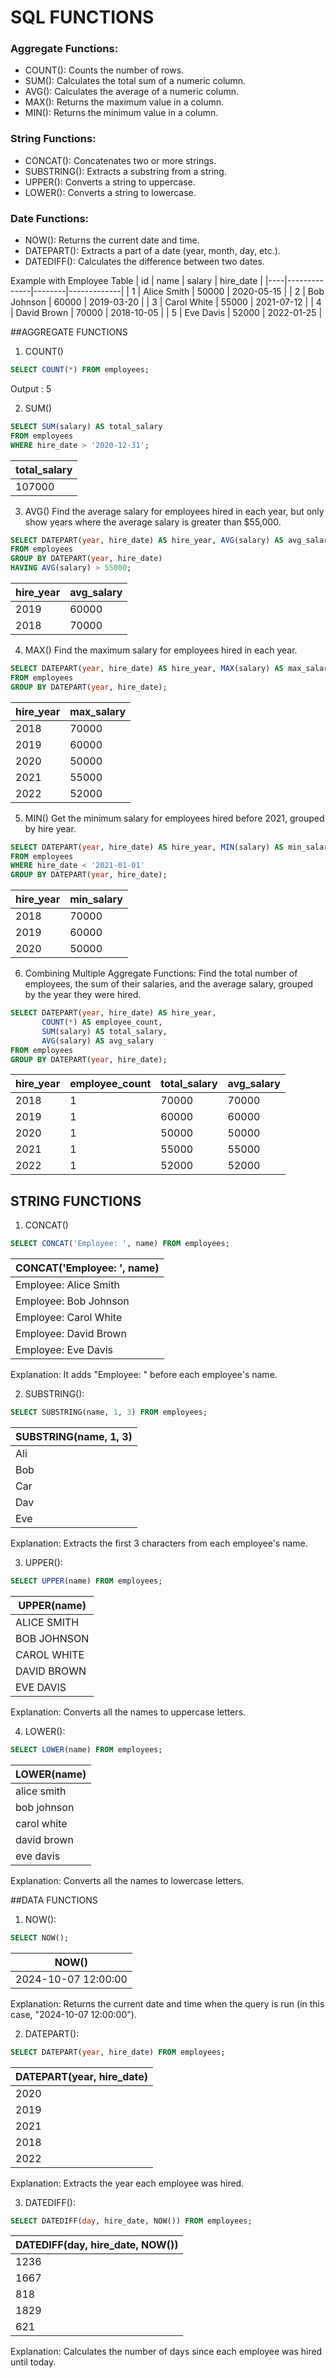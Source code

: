 # SQL FUNCTIONS

### Aggregate Functions:
- COUNT(): Counts the number of rows.
- SUM(): Calculates the total sum of a numeric column.
- AVG(): Calculates the average of a numeric column.
- MAX(): Returns the maximum value in a column.
- MIN(): Returns the minimum value in a column.

### String Functions:
- CONCAT(): Concatenates two or more strings.
- SUBSTRING(): Extracts a substring from a string.
- UPPER(): Converts a string to uppercase.
- LOWER(): Converts a string to lowercase.

### Date Functions:
- NOW(): Returns the current date and time.
- DATEPART(): Extracts a part of a date (year, month, day, etc.).
- DATEDIFF(): Calculates the difference between two dates.

Example with Employee Table
| id | name         | salary | hire_date   |
|----|--------------|--------|-------------|
| 1  | Alice Smith  | 50000  | 2020-05-15  |
| 2  | Bob Johnson  | 60000  | 2019-03-20  |
| 3  | Carol White  | 55000  | 2021-07-12  |
| 4  | David Brown  | 70000  | 2018-10-05  |
| 5  | Eve Davis    | 52000  | 2022-01-25  |

##AGGREGATE FUNCTIONS
1. COUNT()
```sql
SELECT COUNT(*) FROM employees;
```
Output : 5

2. SUM()
```sql
SELECT SUM(salary) AS total_salary
FROM employees
WHERE hire_date > '2020-12-31';
```
| total_salary |
|--------------|
| 107000 |

3. AVG()
Find the average salary for employees hired in each year, but only show years where the average salary is greater than $55,000.
```sql
SELECT DATEPART(year, hire_date) AS hire_year, AVG(salary) AS avg_salary
FROM employees
GROUP BY DATEPART(year, hire_date)
HAVING AVG(salary) > 55000;
```

| hire_year | avg_salary |
|-----------|------------|
| 2019      | 60000      |
| 2018      | 70000      |

4. MAX()
Find the maximum salary for employees hired in each year.
```sql
SELECT DATEPART(year, hire_date) AS hire_year, MAX(salary) AS max_salary
FROM employees
GROUP BY DATEPART(year, hire_date);
```
| hire_year | max_salary |
|-----------|------------|
| 2018      | 70000      |
| 2019      | 60000      |
| 2020      | 50000      |
| 2021      | 55000      |
| 2022      | 52000      |

5. MIN()
Get the minimum salary for employees hired before 2021, grouped by hire year.
```sql
SELECT DATEPART(year, hire_date) AS hire_year, MIN(salary) AS min_salary
FROM employees
WHERE hire_date < '2021-01-01'
GROUP BY DATEPART(year, hire_date);
```
| hire_year | min_salary |
|-----------|------------|
| 2018      | 70000      |
| 2019      | 60000      |
| 2020      | 50000      |

6. Combining Multiple Aggregate Functions:
Find the total number of employees, the sum of their salaries, and the average salary, grouped by the year they were hired.
```sql
SELECT DATEPART(year, hire_date) AS hire_year,
       COUNT(*) AS employee_count,
       SUM(salary) AS total_salary,
       AVG(salary) AS avg_salary
FROM employees
GROUP BY DATEPART(year, hire_date);
```
| hire_year | employee_count | total_salary | avg_salary |
|-----------|----------------|--------------|------------|
| 2018      | 1              | 70000        | 70000      |
| 2019      | 1              | 60000        | 60000      |
| 2020      | 1              | 50000        | 50000      |
| 2021      | 1              | 55000        | 55000      |
| 2022      | 1              | 52000        | 52000      |

## STRING FUNCTIONS
1. CONCAT()
```sql
SELECT CONCAT('Employee: ', name) FROM employees;
```
|CONCAT('Employee: ', name)      |
|-------------------------|
| Employee: Alice Smith   |
| Employee: Bob Johnson   |
| Employee: Carol White   |
| Employee: David Brown   |
| Employee: Eve Davis     |
Explanation: It adds "Employee: " before each employee's name.

2. SUBSTRING():
```sql
SELECT SUBSTRING(name, 1, 3) FROM employees;
```
| SUBSTRING(name, 1, 3) |
|-----------|
| Ali       |
| Bob       |
| Car       |
| Dav       |
| Eve       |
Explanation: Extracts the first 3 characters from each employee's name.

3. UPPER():
```sql
SELECT UPPER(name) FROM employees;
```
| UPPER(name)     |
|------------------|
| ALICE SMITH      |
| BOB JOHNSON      |
| CAROL WHITE      |
| DAVID BROWN      |
| EVE DAVIS        |
Explanation: Converts all the names to uppercase letters.

4. LOWER():
```sql
SELECT LOWER(name) FROM employees;
```
| LOWER(name)     |
|------------------|
| alice smith       |
| bob johnson       |
| carol white       |
| david brown       |
| eve davis         |
Explanation: Converts all the names to lowercase letters.

##DATA FUNCTIONS
1. NOW():
```sql
SELECT NOW();
```
| NOW()                |
|----------------------|
| 2024-10-07 12:00:00  |
Explanation: Returns the current date and time when the query is run (in this case, "2024-10-07 12:00:00").

2. DATEPART():
```sql
SELECT DATEPART(year, hire_date) FROM employees;
```
| DATEPART(year, hire_date) |
|-----------------------------|
| 2020                        |
| 2019                        |
| 2021                        |
| 2018                        |
| 2022                        |
Explanation: Extracts the year each employee was hired.

3. DATEDIFF():
```sql
SELECT DATEDIFF(day, hire_date, NOW()) FROM employees;
```
| DATEDIFF(day, hire_date, NOW()) |
|-----------------------------------|
| 1236                              |
| 1667                              |
| 818                               |
| 1829                              |
| 621                               |
Explanation: Calculates the number of days since each employee was hired until today.

